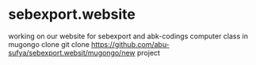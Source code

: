 # sebexport.website
working on our website for sebexport and abk-codings computer class in mugongo
clone
git clone https://github.com/abu-sufya/sebexport.websit/mugongo/new project


